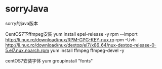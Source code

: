 # sorryJava
sorry的java版本


CentOS7下ffmpeg安装
	yum install epel-release -y
	rpm --import http://li.nux.ro/download/nux/RPM-GPG-KEY-nux.ro
	rpm -Uvh http://li.nux.ro/download/nux/dextop/el7/x86_64/nux-dextop-release-0-5.el7.nux.noarch.rpm
	yum install ffmpeg ffmpeg-devel -y

centOS7安装字体
	yum groupinstall "fonts"


